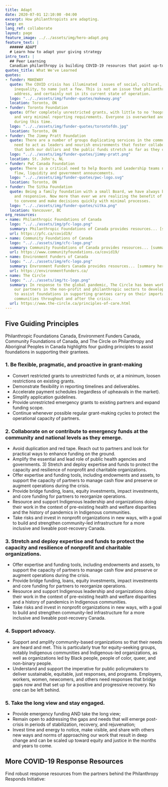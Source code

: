 ```yaml
---
title: Adapt
date: 2020-07-01 12:10:00 -04:00
excerpt: How philanthropists are adapting.
lang: en
lang_ref: collaborate
layout: page
feature_image: ../../assets/img/hero-adapt.png
feature_text: |
  ###### ADAPT
  # Learn how to adapt your giving strategy
intro_text: |
  ## Peer Learning
  Canadian philanthropy is building COVID-19 resources that paint up-to-date portraits of our sector’s landscape - why not learn from each other? With this in mind, Philanthropy Responds is your peer learning hub. Find innovative and inspirational stories, resources, and lessons learned.
quotes_title: What We've Learned
quotes:
- funder: MAKEWAY
  quote: The COVID crisis has illuminated  issues of social, cultural, and income
    inequality, to name just a few. This is not an issue that philanthropy alone can
    address, and certainly not in its current state of operation.
  logo: "../../assets/img/funder-quotes/makeway.png"
  location: Toronto, ON
- funder: Toronto Foundation
  quote: Offer completely unrestricted grants, with little to no 'hoops to jump through',
    and very minimal reporting requirements. Everyone is overworked and overtaxed
    during this time.
  logo: "../../assets/img/funder-quotes/torontofdn.jpg"
  location: Toronto, ON
- funder: The Jimmy Pratt Foundation
  quote: There are a number of groups duplicating services in the communities. Foundations
    need to act as leaders and nourish environments that foster collaboration to ensure
    that both our dollars and the public funds stretch as far as they can.
  logo: "../../assets/img/funder-quotes/jimmy-pratt.png"
  location: St. John's, NL
- funder: PwC Canada Foundation
  quote: There is a critical need to help Boards and Leadership teams navigate cash
    flow, liquidity and government announcements.
  logo: "../../assets/img/funder-quotes/pwc-logo.svg"
  location: Toronto, ON
- funder: The Sitka Foundation
  quote: Being a family foundation with a small Board, we have always been nimble
    and responsive. Now more than ever we are realizing the benefit of people able
    to convene and make decisions quickly with minimal processes.
  logo: "../../assets/img/funder-quotes/sitka.png"
  location: Vancouver, BC
org_resources:
- name: Philanthropic Foundations of Canada
  logo: "../../assets/img/pfc-logo.png"
  summary: Philanthropic Foundations of Canada provides resources... [summary here]
  url: https://pfc.ca/covid19/
- name: Community Foundations of Canada
  logo: "../../assets/img/cfc-logo.png"
  summary: Community Foundations of Canada provides resources... [summary here]
  url: https://www.communityfoundations.ca/covid19/
- name: Environment Funders of Canada
  logo: "../../assets/img/efc-logo.png"
  summary: Envronment Funders Canada provides resources... [summary here]
  url: https://environmentfunders.ca/
- name: The Circle
  logo: "../../assets/img/tc-logo.png"
  summary: In response to the global pandemic, The Circle has been working alongside
    our partners in the non-profit and philanthropic sectors to develop guiding principles
    to assist foundations in supporting grantees carry on their important work in
    communities throughout and after the crisis.
  url: https://www.the-circle.ca/principles-of-care.html
---
```


## Five Guiding Principles

Philanthropic Foundations Canada, Environment Funders Canada, Community Foundations of Canada, and The Circle on Philanthropy and Aboriginal Peoples in Canada highlights four guiding principles to assist foundations in supporting their grantees.

### 1. Be flexible, pragmatic, and proactive in grant-making

- Convert restricted grants to unrestricted funds or, at a minimum, loosen restrictions on existing grants.
- Demonstrate flexibility in reporting timelines and deliverables.
- Accelerate payment schedules (regardless of upheavals in the market).
- Simplify application guidelines.
- Provide unrestricted emergency grants to existing partners and expand funding scope.
- Continue whenever possible regular grant-making cycles to protect the operational capacity of partners.

### 2. Collaborate on or contribute to emergency funds at the community and national levels as they emerge.

- Avoid duplication and red tape. Reach out to partners and look for practical ways to enhance funding on the ground.
- Amplify the essential and lead role of public health agencies and governments. 3) Stretch and deploy expertise and funds to protect the capacity and resilience of nonprofit and charitable organizations.
- Offer expertise and funding tools, including endowments and assets, to support the capacity of partners to manage cash flow and preserve or augment operations during the crisis.
- Provide bridge funding, loans, equity investments, impact investments, and core funding for partners to reorganize operations.
- Resource and support Indigenous leadership and organizations doing their work in the context of pre-existing health and welfare disparities and the history of pandemics in Indigenous communities.
- Take risks and invest in nonprofit organizations in new ways, with a goal to build and strengthen community-led infrastructure for a more inclusive and liveable post-recovery Canada.

### 3. Stretch and deploy expertise and funds to protect the capacity and resilience of nonprofit and charitable organizations.

- Offer expertise and funding tools, including endowments and assets, to support the capacity of
partners to manage cash flow and preserve or augment operations during the crisis.
- Provide bridge funding, loans, equity investments, impact investments and core funding for
partners to reorganize operations.
- Resource and support Indigenous leadership and organizations doing their work in the context of
pre-existing health and welfare disparities and a history of pandemics in Indigenous communities.
- Take risks and invest in nonprofit organizations in new ways, with a goal to build and strengthen
community-led infrastructure for a more inclusive and liveable post-recovery Canada.

### 4. Support advoacy.
- Support and amplify community-based organizations so that their needs are heard and met. This is particularly true for equity-seeking groups, notably Indigenous communities and Indigenous-led organizations, as well as organizations led by Black people, people of color, queer, and non-binary people.
- Understand and support the imperative for public policymakers to deliver sustainable, equitable, just responses, and programs. Employers, workers, women, newcomers, and others need responses that bridge gaps now and that set up for a positive and progressive recovery. No one can be left behind.

### 5. Take the long view and stay engaged.
- Provide emergency funding AND take the long view;
- Remain open to addressing the gaps and needs that will emerge post-crisis in periods of stabilization, recovery, and rejuvenation;
- Invest time and energy to notice, make visible, and share with others new ways and norms of approaching our work that result in deep change and can be scaled up toward equity and justice in the months and years to come.

## More COVID-19 Response Resources

Find robust response resources from the partners behind the Philanthropy Responds Initiative: